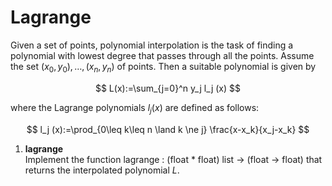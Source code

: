 # Lagrange
Given a set of points, polynomial interpolation is the task of finding a polynomial with lowest degree that passes through all the points. Assume the set $(x_0, y_0), \dots, (x_n, y_n)$ of points. Then a suitable polynomial is given by

$$
L(x):=\sum_{j=0}^n y_j l_j (x)
$$

where the Lagrange polynomials $l_j (x)$ are defined as follows:

$$
l_j (x):=\prod_{0\leq k\leq n \land k \ne j} \frac{x-x_k}{x_j-x_k}
$$

1. **lagrange**  
    Implement the function lagrange : (float * float) list -> (float -> float) that returns the interpolated polynomial $L$.